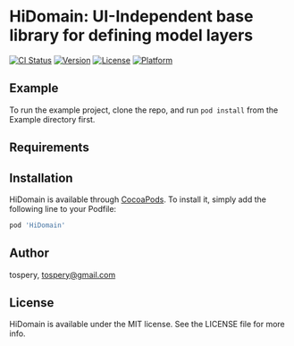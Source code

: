 # HiDomain: UI-Independent base library for defining model layers

[![CI Status](https://img.shields.io/travis/tospery/HiDomain.svg?style=flat)](https://travis-ci.org/tospery/HiDomain)
[![Version](https://img.shields.io/cocoapods/v/HiDomain.svg?style=flat)](https://cocoapods.org/pods/HiDomain)
[![License](https://img.shields.io/cocoapods/l/HiDomain.svg?style=flat)](https://cocoapods.org/pods/HiDomain)
[![Platform](https://img.shields.io/cocoapods/p/HiDomain.svg?style=flat)](https://cocoapods.org/pods/HiDomain)

## Example

To run the example project, clone the repo, and run `pod install` from the Example directory first.

## Requirements

## Installation

HiDomain is available through [CocoaPods](https://cocoapods.org). To install
it, simply add the following line to your Podfile:

```ruby
pod 'HiDomain'
```

## Author

tospery, tospery@gmail.com

## License

HiDomain is available under the MIT license. See the LICENSE file for more info.
